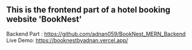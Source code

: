 <h2>This is the frontend part of a hotel booking website 'BookNest'</h2>

Backend Part : https://github.com/adnan059/BookNest_MERN_Backend
Live Demo: https://booknestbyadnan.vercel.app/
